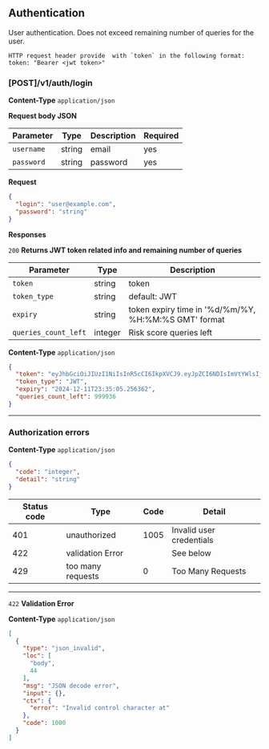 ##  Authentication

User authentication. Does not exceed remaining number of queries for the user.

```
HTTP request header provide  with `token` in the following format:
token: "Bearer <jwt token>"
```

### [POST]/v1/auth/login

**Content-Type** `application/json`

**Request body JSON**

| Parameter  | Type   | Description | Required |
|------------|--------|-------------|----------|
| `username` | string | email       | yes      |
| `password` | string | password    | yes      |

**Request**

```json
{
  "login": "user@example.com",
  "password": "string"
}
```

**Responses**

`200` **Returns JWT token related info and remaining number of queries**

| Parameter            | Type    | Description                                          | 
|----------------------|---------|------------------------------------------------------|
| `token`              | string  | token                                                | 
| `token_type`         | string  | default: JWT                                         | 
| `expiry`             | string  | token expiry time in '%d/%m/%Y, %H:%M:%S GMT' format | 
| `queries_count_left` | integer | Risk score queries left                              |


**Content-Type** `application/json`

```json
{
  "token": "eyJhbGciOiJIUzI1NiIsInR5cCI6IkpXVCJ9.eyJpZCI6NDIsImVtYWlsIjoicmdheWJhZHVsbGluYUB0b25ndWFyZC5vcmciLCJuYW1lIjoiUml0YSIsInN1cm5hbWUiOiJHYXliYWR1bGxpbmEiLCJleHAiOjE3MzM5NjAxMDUsInNjb3BlcyI6WzJdLCJ0eXBlIjoiYWNjZXNzX3Rva2VuIiwicHQiOlsiLyIsIi9yaXNrLXNjb3JpbmctaGlzdG9yeSIsIi9jbGFpbSIsIi92aXN1YWxpemVyIiwiL215LWNsYWltcyIsIi9hZGRyZXNzZXMiLCIvd2hpdGVsaXN0IiwiL21lIiwiL3RvcF9ob2xkZXJzIiwiL3RvcC1hY2NvdW50cyIsIi9tb25pdG9yaW5nLXJ1bGUiXX0.xLEODITLAtMpBbOQV3B7uoHccGZkfNTb2asfMA48vfU",
  "token_type": "JWT",
  "expiry": "2024-12-11T23:35:05.256362",
  "queries_count_left": 999936
}
```
***
### Authorization errors

**Content-Type** `application/json`
```json
{
  "code": "integer",
  "detail": "string"
}
```

| Status code | Type              | Code | Detail                   | 
|-------------|-------------------|------|--------------------------|
| 401         | unauthorized      | 1005 | Invalid user credentials |
| 422         | validation Error  |      | See below                |
| 429         | too many requests | 0    | Too Many Requests        |      

***

`422` **Validation Error**

**Content-Type** `application/json`

```json
[
  {
    "type": "json_invalid",
    "loc": [
      "body",
      44
    ],
    "msg": "JSON decode error",
    "input": {},
    "ctx": {
      "error": "Invalid control character at"
    },
    "code": 1000
  }
]
```
